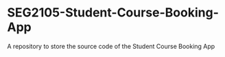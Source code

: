# SEG2105-Student-Course-Booking-App
A repository to store the source code of the Student Course Booking App
